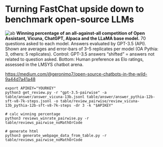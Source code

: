 # Turning FastChat upside down to benchmark open-source LLMs

![ab](https://miro.medium.com/v2/resize:fit:2000/format:webp/1*UQYX1x_SpEaWK8702ZlYgA.png)
**Winning percentage of an all-against-all competition of Open Assistant, Vicuna, ChatGPT, Alpaca and the LLaMA base model.** 70 questions asked to each model. Answers evaluated by GPT-3.5 (API). Shown are averages and error-bars of 3–5 replicates per model (OA Pythia: 3, others: 5 replicates). Control: GPT-3.5 answers “shifted” = answers not related to question asked. Bottom: Human preference as Elo ratings, assessed in the LMSYS chatbot arena.

https://medium.com/@geronimo7/open-source-chatbots-in-the-wild-9a44d7a41a48

```# get reviews from OpenAI API
export APIKEY="YOURKEY"
python3 get_review.py -r "gpt-3.5-pairwise" -a table/answer/answer_vicuna-13b.jsonl table/answer/answer_pythia-12b-sft-v8-7k-steps.jsonl -o table/review_pairwise/review_vicuna-13b_pythia-12b-sft-v8-7k-steps -dr 3 -k "$APIKEY"

# calc winning percentage
python3 reviews_winrate_pairwise.py -r table/reviews_pairwise_noMathOrCode

# generate html
python3 generate_webpage_data_from_table.py -r table/reviews_pairwise_noMathOrCode
```
